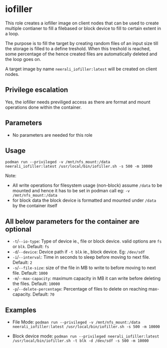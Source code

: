 # iofiller

This role creates a iofiller image on client nodes that can be used to create multiple contianer to fill 
a filebased or block device to fill to certain extent in a loop.

The purpose is to fill the target by creating random files of an input size till the storage is filled to a define treshold.
When this treshold is reached, some percentage of the hence created files are automatically deleted and the loop goes on.

A target image by name `neerali_iofiller:latest` will be created on client nodes.

## Privilege escalation

Yes, the iofiller needs previliged access as there are format and mount operations done within the container.

## Parameters

* No parameters are needed for this role

## Usage

```podman run --privileged -v /mnt/nfs_mount:/data neerali_iofiller:latest /usr/local/bin/iofiller.sh -s 500 -m 10000```

Note: 
* All write operations for filesystem usage (non-block) assume `/data` to be mounted and hence it has to be set in podman call eg: `-v /mnt/nfs_mount:/data`
* for block data the block device is formatted and mounted under `/data` by the container itself

## All below parameters for the container are optional 

* `-t`/`--io-type`: Type of device ie., file or block device. valid options are `fs` or `blk`. Default: `fs`
* `-d`/`--device`: Device path if `-t blk` ie., block device. Eg: `/dev/sdf`
* `-i`/`--interval`: Time in seconds to sleep before moving to next file. Default: `2`
* `-s`/`--file-size`: size of the file in MB to write to before moving to next file. Default: `1000`
* `-m`/`--max-capacity`: maximum capacity in MB it can write before deleting the files. Default: `10000`
* `-p`/`--delete-percentage`: Percentage of files to delete on reaching max-capacity. Default: `70`

## Examples

* File Mode: 
```podman run --privileged -v /mnt/nfs_mount:/data neerali_iofiller:latest /usr/local/bin/iofiller.sh -s 500 -m 10000```

* Block device mode:
```podman run --privileged neerali_iofiller:latest /usr/local/bin/iofiller.sh -t blk -d /dev/sdf -s 500 -m 10000```
